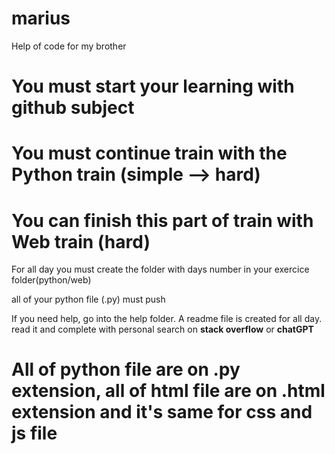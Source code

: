 # marius
Help of code for my brother

# You must start your learning with **github** subject
# You must continue train with the **Python** train (simple --> hard)
# You can finish this part of train with **Web** train (hard)
For all day you must create the folder with days number in your exercice folder(python/web)

all of your python file (.py) must push

If you need help, go into the help folder. A readme file is created for all day. read it and complete with personal search on **stack overflow** or **chatGPT**

# **All of python file are on .py extension, all of html file are on .html extension and it's same for css and js file**